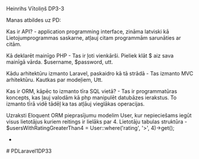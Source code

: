 Heinrihs Vītoliņš DP3-3

Manas atbildes uz PD:

Kas ir API? -  application  programming interface, zināma  latviski kā Lietojumprogrammas saskarne, atļauj citam programmām sarunāties ar  citām. 

Kā deklarēt mainīgo PHP - Tas ir ļoti vienkārši. Pieliek klāt $ aiz sava mainīgā vārda. $username, $password, utt. 

Kādu arhitektūru izmanto Laravel, paskaidro kā tā strādā - Tas izmanto MVC arhitektūru.  Kautkas par modeļiem, Utt.

Kas ir ORM, kāpēc to izmanto tīra SQL vietā? -  Tas ir programmatūras koncepts, kas ļauj valodām kā php manipulēt datubāzes ierakstus.
To izmanto tīrā vidē tādēļ ka tas atļāuj vieglākas operacijas.

Uzraksti Eloquent ORM pieprasījumu modelim User, kur nepieciešams iegūt visus
lietotājus kuriem reitings ir lielāks par 4. Lietotāju tabulas struktūra -  $usersWithRatingGreaterThan4 = User::where('rating', '>', 4)->get();


- 

#   P D L a r a v e l 1 D P 3 3  
 